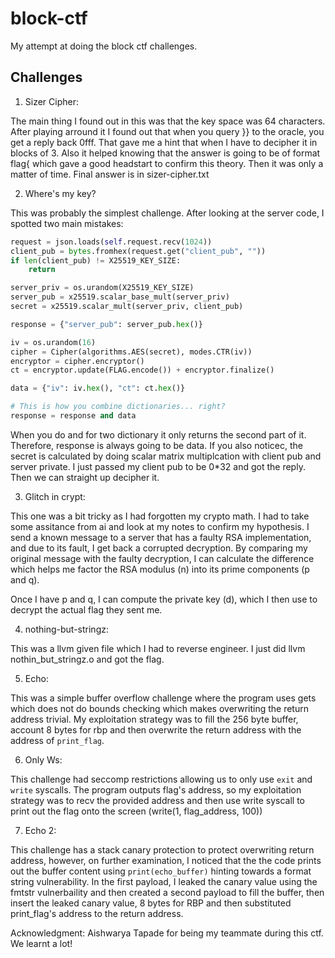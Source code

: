 # block-ctf
My attempt at doing the block ctf challenges.

## Challenges

1. Sizer Cipher:

The main thing I found out in this was that the key space was 64 characters. After playing arround it I found out that when you query }} to the oracle, you get a reply back 0fff. That gave me a hint that when I have to decipher it in blocks of 3.
Also it helped knowing that the answer is going to be of format flag{ which gave a good headstart to confirm this theory. Then it was only a matter of time. Final answer is in sizer-cipher.txt

2. Where's my key?

This was probably the simplest challenge. After looking at the server code, I spotted two main mistakes:

```py
request = json.loads(self.request.recv(1024))
client_pub = bytes.fromhex(request.get("client_pub", ""))
if len(client_pub) != X25519_KEY_SIZE:
    return

server_priv = os.urandom(X25519_KEY_SIZE)
server_pub = x25519.scalar_base_mult(server_priv)
secret = x25519.scalar_mult(server_priv, client_pub)

response = {"server_pub": server_pub.hex()}

iv = os.urandom(16)
cipher = Cipher(algorithms.AES(secret), modes.CTR(iv))
encryptor = cipher.encryptor()
ct = encryptor.update(FLAG.encode()) + encryptor.finalize()

data = {"iv": iv.hex(), "ct": ct.hex()}

# This is how you combine dictionaries... right?
response = response and data
```

When you do and for two dictionary it only returns the second part of it. Therefore, response is always going to be data. If you also noticec, the secret is calculated by doing scalar matrix multiplcation with client pub and server private. I just passed my client pub to be 0*32 and got the reply. Then we can straight up decipher it.

3. Glitch in crypt:

This one was a bit tricky as I had forgotten my crypto math. I had to take some assitance from ai and look at my notes to confirm my hypothesis. I send a known message to a server that has a faulty RSA implementation, and due to its fault, I get back a corrupted decryption. By comparing my original message with the faulty decryption, I can calculate the difference which helps me factor the RSA modulus (n) into its prime components (p and q).

Once I have p and q, I can compute the private key (d), which I then use to decrypt the actual flag they sent me.

4. nothing-but-stringz:

This was a llvm given file which I had to reverse engineer. I just did llvm nothin_but_stringz.o and got the flag.

5. Echo: 

This was a simple buffer overflow challenge where the program uses gets which does not do bounds checking which makes overwriting the return address trivial. My exploitation strategy was to fill the 256 byte buffer, account 8 bytes for rbp and then overwrite the return address with the address of `print_flag`. 

6. Only Ws: 

This challenge had seccomp restrictions allowing us to only use `exit` and `write` syscalls. The program outputs flag's address, so my exploitation strategy was to recv the provided address and then use write syscall to print out the flag onto the screen (write(1, flag_address, 100))

7. Echo 2:

This challenge has a stack canary protection to protect overwriting return address, however, on further examination, I noticed that the the code prints out the buffer content using `print(echo_buffer)` hinting towards a format string vulnerability. In the first payload, I leaked the canary value using the fmtstr vulnerbaility and then created a second payload to fill the buffer, then insert the leaked canary value, 8 bytes for RBP and then substituted print_flag's address to the return address. 

Acknowledgment: Aishwarya Tapade for being my teammate during this ctf. We learnt a lot!
